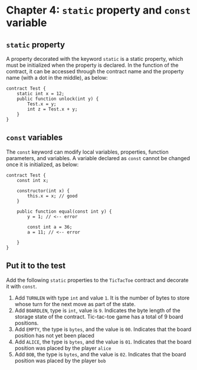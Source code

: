 # Chapter 4: `static` property and `const` variable

## `static` property

A property decorated with the keyword `static` is a static property, which must be initialized when the property is declared. In the function of the contract, it can be accessed through the contract name and the property name (with a dot in the middle), as below:


```solidity
contract Test {
    static int x = 12;
    public function unlock(int y) {
        Test.x = y;
        int z = Test.x + y;
    }
}
```

## `const` variables

The `const` keyword can modify local variables, properties, function parameters, and variables. A variable declared as `const` cannot be changed once it is initialized, as below:

```solidity
contract Test {
    const int x;

    constructor(int x) {
        this.x = x; // good
    }

    public function equal(const int y) {
        y = 1; // <-- error

        const int a = 36;
        a = 11; // <-- error

    }
}
```

## Put it to the test

Add the following `static` properties to the `TicTacToe` contract and decorate it with `const`.

1. Add `TURNLEN` with type `int` and value `1`. It is the number of bytes to store whose turn for the next move as part of the state.
2. Add `BOARDLEN`, type is `int`, value is `9`. Indicates the byte length of the storage state of the contract. Tic-tac-toe game has a total of 9 board positions.
3. Add `EMPTY`, the type is `bytes`, and the value is `00`. Indicates that the board position has not yet been placed
4. Add `ALICE`, the type is `bytes`, and the value is `01`. Indicates that the board position was placed by the player `alice`
5. Add `BOB`, the type is `bytes`, and the value is `02`. Indicates that the board position was placed by the player `bob`
